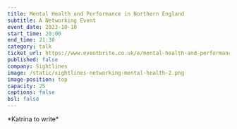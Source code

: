 ```yaml
---
title: Mental Health and Performance in Northern England
subtitle: A Networking Event
event_date: 2023-10-10
start_time: 20:00
end_time: 21:30
category: talk
ticket_url: https://www.eventbrite.co.uk/e/mental-health-and-performance-in-northern-england-tickets-720876861097
published: false
company: Sightlines
image: /static/sightlines-networking-mental-health-2.png
image-position: top
capacity: 25
captions: false
bsl: false
---
```

\*﻿Katrina to write\*